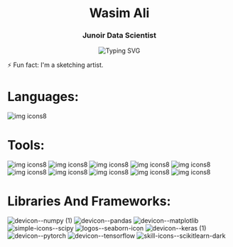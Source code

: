 
<h1 align="center">Wasim Ali</h1>
<h3 align="center">Junoir Data Scientist</h3>
<p align="center">

</p>

<p align="center">
  <img src="https://readme-typing-svg.demolab.com?font=Kalnia+Glaze&weight=500&size=30&duration=1000&pause=1000&center=true&random=true&width=500&lines=Data+Science;Artificial+Intelligence;Machine+Learning;Deep+Learning;Neural+Networks;Computer+Vision;Natural+Language+Precessing;Experienced+Canva+Designer;" alt="Typing SVG" />
</p>

⚡ Fun fact: I'm a sketching artist.

# Languages:
![img icons8](https://github.com/user-attachments/assets/2a687552-a59d-4bf3-9717-2a64ebd9262a)

# Tools:
![img icons8](https://github.com/user-attachments/assets/59a57b5d-69e2-4437-8b19-2e3968fe55d5)
![img icons8](https://github.com/user-attachments/assets/d565e522-5b9d-4efc-a73f-a5da448ef9d6)
![img icons8](https://github.com/user-attachments/assets/6e437439-9860-4110-8738-65ed8044a51a)
![img icons8](https://github.com/user-attachments/assets/a9081fc2-b572-4020-83b6-50bdf5b54c53) 
![img icons8](https://github.com/user-attachments/assets/29b0655d-e7e1-4d7b-86fe-d0aa20d349cb)
![img icons8](https://github.com/user-attachments/assets/6c67d0b1-a45b-4b5a-9125-414ef01b1f2b)
![img icons8](https://github.com/user-attachments/assets/8caeec5e-39e6-4171-aa1e-5c42c44050da)
![img icons8](https://github.com/user-attachments/assets/0125f6d8-6abf-4f7e-8175-4b2913724788)
![img icons8](https://github.com/user-attachments/assets/0496cea0-58dc-476a-8cfc-e4c0c0e555e9)
![img icons8](https://github.com/user-attachments/assets/f9f8b0d6-9122-4acc-a73a-15f165c066b4)
# Libraries And Frameworks:
![devicon--numpy (1)](https://github.com/user-attachments/assets/bd309672-ad04-4ece-ba81-e71f3f618abf)
![devicon--pandas](https://github.com/user-attachments/assets/452466a2-d7a2-4a0a-a4e0-ee653e7daa02)
![devicon--matplotlib](https://github.com/user-attachments/assets/5a9a9b78-cb80-4ec5-85ca-b4ab170de5dd)
![simple-icons--scipy](https://github.com/user-attachments/assets/f6df6ec4-6ba6-4254-9b20-fe320e2643e0)
![logos--seaborn-icon](https://github.com/user-attachments/assets/d5427c39-522d-4ac5-9911-c05658175cc2)
![devicon--keras (1)](https://github.com/user-attachments/assets/71d89dbf-e2fc-4608-b452-fc7214901115)
![devicon--pytorch](https://github.com/user-attachments/assets/4b2c4b9e-0329-4869-92b7-2e206a83276b)
![devicon--tensorflow](https://github.com/user-attachments/assets/bf32ef60-d2ca-406a-875b-68d7721455cf)
![skill-icons--scikitlearn-dark](https://github.com/user-attachments/assets/1069fd50-f905-4b0a-a74d-75fd32f61c52)
